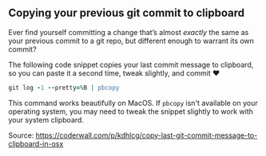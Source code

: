 ## Copying your previous git commit to clipboard

Ever find yourself committing a change that’s almost *exactly* the same as your previous commit to a git repo, but different enough to warrant its own commit?  

The following code snippet copies your last commit message to clipboard, so you can paste it a second time, tweak slightly, and commit :heart:

```ruby
git log -1 --pretty=%B | pbcopy
```

This command works beautifully on MacOS. If `pbcopy` isn't available on your operating system, you may need to tweak the snippet slightly to work with your system clipboard.

Source: https://coderwall.com/p/kdhlcg/copy-last-git-commit-message-to-clipboard-in-osx
